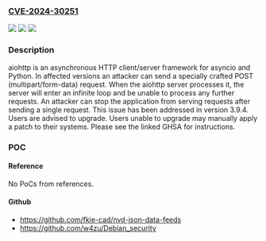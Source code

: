 ### [CVE-2024-30251](https://cve.mitre.org/cgi-bin/cvename.cgi?name=CVE-2024-30251)
![](https://img.shields.io/static/v1?label=Product&message=aiohttp&color=blue)
![](https://img.shields.io/static/v1?label=Version&message=%3D%20%3C%203.9.4%20&color=brighgreen)
![](https://img.shields.io/static/v1?label=Vulnerability&message=CWE-835%3A%20Loop%20with%20Unreachable%20Exit%20Condition%20('Infinite%20Loop')&color=brighgreen)

### Description

aiohttp is an asynchronous HTTP client/server framework for asyncio and Python. In affected versions an attacker can send a specially crafted POST (multipart/form-data) request. When the aiohttp server processes it, the server will enter an infinite loop and be unable to process any further requests. An attacker can stop the application from serving requests after sending a single request. This issue has been addressed in version 3.9.4. Users are advised to upgrade. Users unable to upgrade may manually apply a patch to their systems. Please see the linked GHSA for instructions.

### POC

#### Reference
No PoCs from references.

#### Github
- https://github.com/fkie-cad/nvd-json-data-feeds
- https://github.com/w4zu/Debian_security

